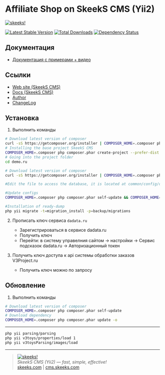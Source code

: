 Affiliate Shop on SkeekS CMS (Yii2)
=========================

[![skeeks!](https://cms.skeeks.com/uploads/all/35/fd/33/35fd33aa306823dbaf53a0142d43b3fa.png)](https://cms.skeeks.com)

[![Latest Stable Version](https://poser.pugx.org/v3project/app-v3-shop/v/stable.png)](https://packagist.org/packages/v3project/app-v3-shop)
[![Total Downloads](https://poser.pugx.org/v3project/app-v3-shop/downloads.png)](https://packagist.org/packages/v3project/app-v3-shop)
[![Dependency Status](https://www.versioneye.com/php/v3project:app-v3-shop/dev-master/badge.png)](https://www.versioneye.com/php/v3project:app-v3-shop/dev-master)

Документация
-------------
  * [Документация с примерами + видео](http://app-v3-shop.readthedocs.io/ru/latest/)
  
Ссылки
------
* [Web site (SkeekS CMS)](https://cms.skeeks.com)
* [Docs (SkeekS CMS)](https://cms.skeeks.com/docs)
* [Author](https://skeeks.com)
* [ChangeLog](https://github.com/skeeks-cms/cms/blob/master/CHANGELOG.md)

Установка
---------

1. Выполнить команды

```bash
# Download latest version of composer
curl -sS https://getcomposer.org/installer | COMPOSER_HOME=.composer php
# Installing the base project SkeekS CMS
COMPOSER_HOME=.composer php composer.phar create-project --prefer-dist --stability=dev v3project/app-v3-shop demo.ru
# Going into the project folder
cd demo.ru

# Download latest version of composer
curl -sS https://getcomposer.org/installer | COMPOSER_HOME=.composer php

#Edit the file to access the database, it is located at common/config/db.php

#Update configs
COMPOSER_HOME=.composer php composer.phar self-update && COMPOSER_HOME=.composer php composer.phar du

#Installation of ready-dump
php yii migrate -t=migration_install -p=backup/migrations
```


2. Прописать ключ сервиса ``dadata.ru``
    * Зарегистрироваться в сервисе dadata.ru
    * Получить ключ
    * Перейти: в систему управелния сайтом -> настройки -> Сервис подсказок dadata.ru -> Авторизационный токен

3. Получить ключ доступа к api системы обработки заказов V3Project.ru
    * Получить ключ можно по запросу

Обновление
-----------

1. Выполнить команды
```bash
# Download latest version of composer
COMPOSER_HOME=.composer php composer.phar self-update
# Download dependency
COMPOSER_HOME=.composer php composer.phar update -o
```




-----------

```bash
php yii parsing/parsing
php yii v3toys/properties/load 1
php yii v3toysParsing/images/load
```



___

> [![skeeks!](https://skeeks.com/img/logo/logo-no-title-80px.png)](https://skeeks.com)  
<i>SkeekS CMS (Yii2) — fast, simple, effective!</i>  
[skeeks.com](https://skeeks.com) | [cms.skeeks.com](https://cms.skeeks.com)

